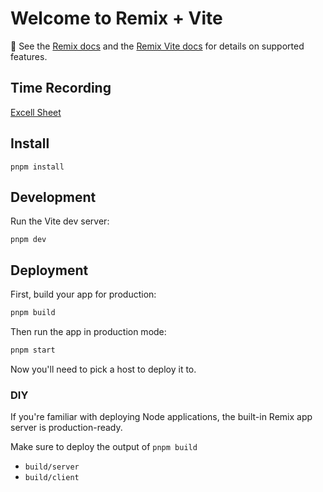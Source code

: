 # Welcome to Remix + Vite

📖 See the [Remix docs](https://remix.run/docs) and the [Remix Vite docs](https://remix.run/docs/en/main/guides/vite) for details on supported features.

## Time Recording

[Excell Sheet](https://docs.google.com/spreadsheets/d/1oLMuQetIe_q7bHLv5ST57yzq3hoEpzUm/edit?usp=sharing&ouid=109904203276183428284&rtpof=true&sd=true)

## Install

```shellscript
pnpm install
```

## Development

Run the Vite dev server:

```shellscript
pnpm dev
```

## Deployment

First, build your app for production:

```sh
pnpm build
```

Then run the app in production mode:

```sh
pnpm start
```

Now you'll need to pick a host to deploy it to.

### DIY

If you're familiar with deploying Node applications, the built-in Remix app server is production-ready.

Make sure to deploy the output of `pnpm build`

- `build/server`
- `build/client`
